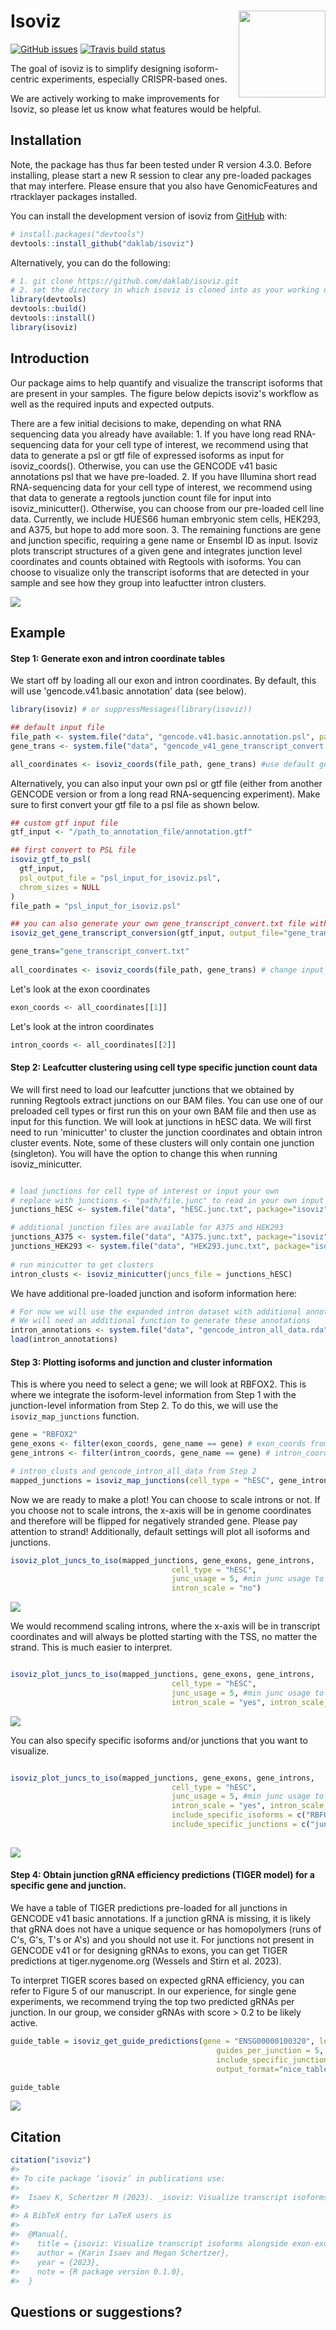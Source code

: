 # Isoviz <img src="inst/figures/isoviz_logo_new" align="right" height="139"/>

<!-- badges: start -->

[![GitHub issues](https://img.shields.io/github/issues/daklab/isoviz)](https://img.shields.io/github/issues/daklab/isoviz/issues) [![Travis build status](https://travis-ci.com/karini925/isoviz.svg?branch=master)](https://travis-ci.com/karini925/isoviz)

<!-- badges: end -->

The goal of isoviz is to simplify designing isoform-centric experiments, especially CRISPR-based ones.

We are actively working to make improvements for Isoviz, so please let us know what features would be helpful.

## Installation

Note, the package has thus far been tested under R version 4.3.0. Before installing, please start a new R session to clear any pre-loaded packages that may interfere. Please ensure that you also have GenomicFeatures and rtracklayer packages installed.

You can install the development version of isoviz from [GitHub](https://github.com/) with:

``` r
# install.packages("devtools")
devtools::install_github("daklab/isoviz")
```

Alternatively, you can do the following:

``` r
# 1. git clone https://github.com/daklab/isoviz.git
# 2. set the directory in which isoviz is cloned into as your working directory, then do the following:
library(devtools)
devtools::build()
devtools::install()
library(isoviz)
```

## Introduction

Our package aims to help quantify and visualize the transcript isoforms that are present in your samples. The figure below depicts isoviz's workflow as well as the required inputs and expected outputs.

There are a few initial decisions to make, depending on what RNA sequencing data you already have available: 1. If you have long read RNA-sequencing data for your cell type of interest, we recommend using that data to generate a psl or gtf file of expressed isoforms as input for isoviz_coords(). Otherwise, you can use the GENCODE v41 basic annotations psl that we have pre-loaded. 2. If you have Illumina short read RNA-sequencing data for your cell type of interest, we recommend using that data to generate a regtools junction count file for input into isoviz_minicutter(). Otherwise, you can choose from our pre-loaded cell line data. Currently, we include HUES66 human embryonic stem cells, HEK293, and A375, but hope to add more soon. 3. The remaining functions are gene and junction specific, requiring a gene name or Ensembl ID as input. Isoviz plots transcript structures of a given gene and integrates junction level coordinates and counts obtained with Regtools with isoforms. You can choose to visualize only the transcript isoforms that are detected in your sample and see how they group into leafuctter intron clusters.

<img src="inst/figures/readme_main.png"/>

## Example

#### Step 1: Generate exon and intron coordinate tables

We start off by loading all our exon and intron coordinates. By default, this will use 'gencode.v41.basic annotation' data (see below).

``` r
library(isoviz) # or suppressMessages(library(isoviz))

## default input file
file_path <- system.file("data", "gencode.v41.basic.annotation.psl", package="isoviz")
gene_trans <- system.file("data", "gencode_v41_gene_transcript_convert.txt", package="isoviz")

all_coordinates <- isoviz_coords(file_path, gene_trans) #use default genome .psl file  
```

Alternatively, you can also input your own psl or gtf file (either from another GENCODE version or from a long read RNA-sequencing experiment). Make sure to first convert your gtf file to a psl file as shown below.

``` r
## custom gtf input file
gtf_input <- "/path_to_annotation_file/annotation.gtf"

## first convert to PSL file 
isoviz_gtf_to_psl(
  gtf_input,
  psl_output_file = "psl_input_for_isoviz.psl",
  chrom_sizes = NULL
)
file_path = "psl_input_for_isoviz.psl"

## you can also generate your own gene_transcript_convert.txt file with your gtf file of interest 
isoviz_get_gene_transcript_conversion(gtf_input, output_file="gene_transcript_convert.txt")

gene_trans="gene_transcript_convert.txt"
  
all_coordinates <- isoviz_coords(file_path, gene_trans) # change input_type to gtf if using gtf format 
```

Let's look at the exon coordinates

``` r
exon_coords <- all_coordinates[[1]]
```

Let's look at the intron coordinates

``` r
intron_coords <- all_coordinates[[2]]
```

#### Step 2: Leafcutter clustering using cell type specific junction count data

We will first need to load our leafcutter junctions that we obtained by running Regtools extract junctions on our BAM files. You can use one of our preloaded cell types or first run this on your own BAM file and then use as input for this function. We will look at junctions in hESC data. We will first need to run 'minicutter' to cluster the junction coordinates and obtain intron cluster events. Note, some of these clusters will only contain one junction (singleton). You will have the option to change this when running isoviz_minicutter.

``` r

# load junctions for cell type of interest or input your own
# replace with junctions <- "path/file.junc" to read in your own input
junctions_hESC <- system.file("data", "hESC.junc.txt", package="isoviz")

# additional junction files are available for A375 and HEK293
junctions_A375 <- system.file("data", "A375.junc.txt", package="isoviz")
junctions_HEK293 <- system.file("data", "HEK293.junc.txt", package="isoviz")
  
# run minicutter to get clusters 
intron_clusts <- isoviz_minicutter(juncs_file = junctions_hESC)
```

We have additional pre-loaded junction and isoform information here:

``` r
# For now we will use the expanded intron dataset with additional annotations by Megan 
# We will need an additional function to generate these annotations 
intron_annotations <- system.file("data", "gencode_intron_all_data.rda", package="isoviz")
load(intron_annotations)
```

#### Step 3: Plotting isoforms and junction and cluster information

This is where you need to select a gene; we will look at RBFOX2. This is where we integrate the isoform-level information from Step 1 with the junction-level information from Step 2. To do this, we will use the `isoviz_map_junctions` function.

``` r
gene = "RBFOX2"
gene_exons <- filter(exon_coords, gene_name == gene) # exon_coords from Step 1
gene_introns <- filter(intron_coords, gene_name == gene) # intron_coords from Step 1

# intron_clusts and gencode_intron_all_data from Step 2
mapped_junctions = isoviz_map_junctions(cell_type = "hESC", gene_introns, intron_clusts, gencode_intron_all_data) 
```

Now we are ready to make a plot! You can choose to scale introns or not. If you choose not to scale introns, the x-axis will be in genome coordinates and therefore will be flipped for negatively stranded gene. Please pay attention to strand! Additionally, default settings will plot all isoforms and junctions.

``` r
isoviz_plot_juncs_to_iso(mapped_junctions, gene_exons, gene_introns,
                                    cell_type = "hESC",
                                    junc_usage = 5, #min junc usage to be included 
                                    intron_scale = "no")
```

<img src="inst/figures/firstreadmeimage.png"/>

We would recommend scaling introns, where the x-axis will be in transcript coordinates and will always be plotted starting with the TSS, no matter the strand. This is much easier to interpret.

``` r

isoviz_plot_juncs_to_iso(mapped_junctions, gene_exons, gene_introns,
                                    cell_type = "hESC",
                                    junc_usage = 5, #min junc usage to be included 
                                    intron_scale = "yes", intron_scale_width = 10)
```

<img src="inst/figures/secondreadmeimage.png"/>

You can also specify specific isoforms and/or junctions that you want to visualize.

``` r

isoviz_plot_juncs_to_iso(mapped_junctions, gene_exons, gene_introns,
                                    cell_type = "hESC",
                                    junc_usage = 5, #min junc usage to be included 
                                    intron_scale = "yes", intron_scale_width = 10,
                                    include_specific_isoforms = c("RBFOX2-209", "RBFOX2-220", "RBFOX2-208", "RBFOX2-205"),
                                    include_specific_junctions = c("junc178147", "junc178149", "junc178135", "junc178136", "junc178145", "junc178146"))
                                    
```

<img src="inst/figures/thirdreadmeimage.png"/>

#### Step 4: Obtain junction gRNA efficiency predictions (TIGER model) for a specific gene and junction.

We have a table of TIGER predictions pre-loaded for all junctions in GENCODE v41 basic annotations. If a junction gRNA is missing, it is likely that gRNA does not have a unique sequence or has homopolymers (runs of C's, G's, T's or A's) and you should not use it. For junctions not present in GENCODE v41 or for designing gRNAs to exons, you can get TIGER predictions at tiger.nygenome.org (Wessels and Stirn et al. 2023).

To interpret TIGER scores based on expected gRNA efficiency, you can refer to Figure 5 of our manuscript. In our experience, for single gene experiments, we recommend trying the top two predicted gRNAs per junction. In our group, we consider gRNAs with score \> 0.2 to be likely active.

``` r
guide_table = isoviz_get_guide_predictions(gene = "ENSG00000100320", leafcutter_input=intron_clusts,
                                              guides_per_junction = 5,
                                              include_specific_junctions = c("junc178147", "junc178149", "junc178135", "junc178136", "junc178145", "junc178146"),
                                              output_format="nice_table")

guide_table
```

<img src="inst/figures/predictions_table.png"/>

## Citation

``` r
citation("isoviz")
#> 
#> To cite package ‘isoviz’ in publications use:
#>
#>  Isaev K, Schertzer M (2023). _isoviz: Visualize transcript isoforms alongside exon-exon junction counts_. R package version 0.1.0.
#>
#> A BibTeX entry for LaTeX users is
#>
#>  @Manual{,
#>    title = {isoviz: Visualize transcript isoforms alongside exon-exon junction counts},
#>    author = {Karin Isaev and Megan Schertzer},
#>    year = {2023},
#>    note = {R package version 0.1.0},
#>  }
```

## Questions or suggestions?
